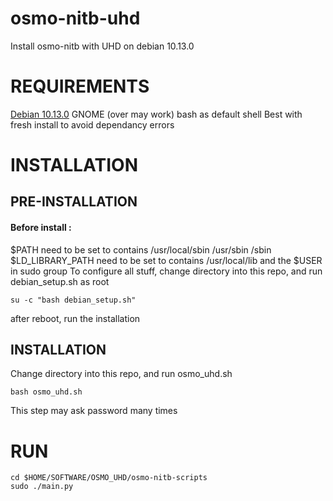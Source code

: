 # osmo-nitb-uhd
Install osmo-nitb with UHD on debian 10.13.0

# REQUIREMENTS
[Debian 10.13.0](https://cdimage.debian.org/mirror/cdimage/archive/10.13.0/amd64/iso-dvd/debian-10.13.0-amd64-DVD-1.iso)
GNOME (over may work)
bash as default shell
Best with fresh install to avoid dependancy errors

# INSTALLATION
## PRE-INSTALLATION
#### Before install :
$PATH need to be set to contains /usr/local/sbin /usr/sbin /sbin
$LD_LIBRARY_PATH need to be set to contains /usr/local/lib
and the $USER in sudo group
To configure all stuff, change directory into this repo, and run debian_setup.sh as root
```
su -c "bash debian_setup.sh"
```
after reboot, run the installation

## INSTALLATION
Change directory into this repo, and run osmo_uhd.sh
```
bash osmo_uhd.sh
```
This step may ask password many times

# RUN
```
cd $HOME/SOFTWARE/OSMO_UHD/osmo-nitb-scripts
sudo ./main.py
```
